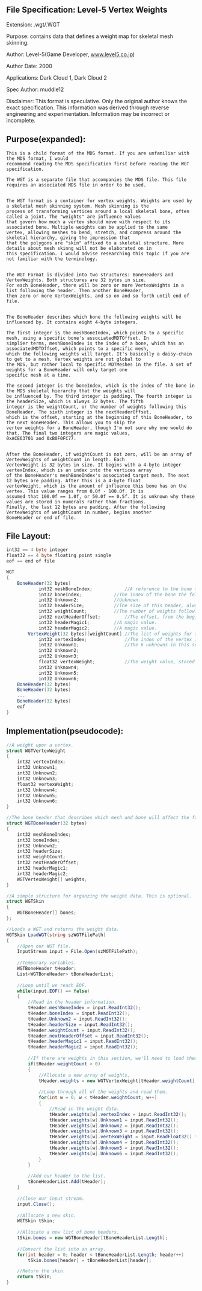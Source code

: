 File Specification:		Level-5 Vertex Weights
------------------------------------------------------------------------------------------------

Extension:			.wgt/.WGT

Purpose:			contains data that defines a weight map for skeletal mesh skinning.

Author:				Level-5(Game Developer, www.level5.co.jp)

Author Date:			2000

Applications:			Dark Cloud 1, Dark Cloud 2

Spec Author:			muddle12

Disclaimer:				This format is speculative. Only the original author knows the exact specification.
	This information was derived through reverse engineering and experimentation. Information may be incorrect or	
	incomplete.

Purpose(expanded):
------------------------------------------------------------------------------------------------
	This is a child format of the MDS format. If you are unfamiliar with the MDS format, I would 
	recommend reading the MDS specification first before reading the WGT specification.
	
	The WGT is a separate file that accompanies the MDS file. This file requires an associated MDS file in order to be used.
	
	
	The WGT format is a container for vertex weights. Weights are used by a skeletal mesh skinning system. Mesh skinning is the
	process of transforming vertices around a local skeletal bone, often called a joint. The "weights" are influence values 
	that govern how much a vertex should move with respect to its associated bone. Multiple weights can be applied to the same
	vertex, allowing meshes to bend, stretch, and compress around the skeletal hierarchy, giving the impression that
	that the polygons are "skin" affixed to a skeletal structure. More details about mesh skinng will not be elaborated on in 
	this specification. I would advise researching this topic if you are not familiar with the terminology.
	

	The WGT Format is divided into two structures: BoneHeaders and VertexWeights. Both structures are 32 bytes in size.
	For each BoneHeader, there will be zero or more VertexWeights in a list following the header. Then another BoneHeader,
	then zero or more VertexWeights, and so on and so forth until end of file.
	
	
	The BoneHeader describes which bone the following weights will be influenced by. It contains eight 4-byte integers. 
	
	The first integer is the meshBoneIndex, which points to a specific mesh, using a specific bone's associatedMDTOffset. In 
	simplier terms, meshBoneIndex is the index of a bone, which has an associatedMDTOffset, which points to a specific mesh, 
	which the following weights will target. It's basically a daisy-chain to get to a mesh. Vertex weights are not global to 
	the MDS, but rather local to specific MDTMeshes in the file. A set of weights for a BoneHeader will only target one 
	specific mesh at a time.
	
	The second integer is the boneIndex, which is the index of the bone in the MDS skeletal hierarchy that the weights will 
	be influenced by. The third integer is padding. The fourth integer is the headerSize, which is always 32 bytes. The fifth 
	integer is the weightCount, or the number of weights following this BoneHeader. The sixth integer is the nextHeaderOffset, 
	which is the offset, starting at the beginning of this BoneHeader, to the next BoneHeader. This allows you to skip the 
	vertex weights for a BoneHeader, though I'm not sure why one would do that. The final two integers are magic values, 
	0xACE63701 and 0xB0F0FC77.
	
	
	After the BoneHeader, if weightCount is not zero, will be an array of VertexWeights of weightCount in length. Each
	VertexWeight is 32 bytes in size. It begins with a 4-byte integer vertexIndex, which is an index into the vertices array
	of the BoneHeader's meshBoneIndex's associated target mesh. The next 12 bytes are padding. After this is a 4-byte float
	vertexWeight, which is the amount of influence this bone has on the vertex. This value ranges from 0.0f - 100.0f. It is
	assumed that 100.0f == 1.0f, or 50.0f == 0.5f. It is unknown why these values are stored in numerals rather than fractions.
	Finally, the last 12 bytes are padding. After the following VertexWeights of weightCount in number, begins another 
	BoneHeader or end of file.

File Layout:
---------------------------
```cs
int32 == 4 byte integer
float32 == 4 byte floating point single
eof == end of file

WGT
{
	BoneHeader(32 bytes)
	    	int32 meshBoneIndex;			//A reference to the bone that references the target mesh of the following weights.
        	int32 boneIndex;			//The index of the bone the following weights are influenced by.
        	int32 Unknown2;				//Unknown.
        	int32 headerSize;			//The size of this header, always 32.
        	int32 weightCount;			//The number of weights following this header.
        	int32 nextHeaderOffset;			//The offset, from the beginning of the header, to the next BoneHeader.
        	int32 headerMagic1;			//A magic value.
        	int32 headerMagic2;			//A magic value.
		VertexWeight(32 bytes)[weightCount]	//The list of weights for this bone.
			int32 vertexIndex;         		//The index of the vertex into the weight list this weight applies to.
			int32 Unknown1;            		//The 6 unknowns in this sequence are always 0. There's a lot of empty space here for some reason. Likely the 32-byte alignment.
			int32 Unknown2;
			int32 Unknown3;
			float32 vertexWeight;      		//The weight value, stored as a value between 0f-100f. It's a strange way to store a weight (you could use 0.0f-1.0f, or you know, a byte(0-255)), but whatever.
			int32 Unknown4;
			int32 Unknown5;
			int32 Unknown6;
	BoneHeader(32 bytes)
	BoneHeader(32 bytes)
	...
	BoneHeader(32 bytes)
	eof
}
```

Implementation(pseudocode):
---------------------------
```cs
//A weight upon a vertex.
struct WGTVertexWeight
{
	int32 vertexIndex;
	int32 Unknown1;
	int32 Unknown2;
	int32 Unknown3;
	float32 vertexWeight;
	int32 Unknown4;
	int32 Unknown5;
	int32 Unknown6;
}

//The bone header that describes which mesh and bone will affect the following weights.
struct WGTBoneHeader(32 bytes)
{
	int32 meshBoneIndex;
	int32 boneIndex;
	int32 Unknown2;
	int32 headerSize;
	int32 weightCount;
	int32 nextHeaderOffset;
	int32 headerMagic1;
	int32 headerMagic2;
	WGTVertexWeight[] weights;
}

//A simple structure for organzing the weight data. This is optional.
struct WGTSkin
{
	WGTBoneHeader[] bones;
};

//Loads a WGT and returns the weight data.
WGTSkin LoadWGT(string szWGTFilePath)
{
	//Open our WGT file.
	InputStream input = File.Open(szMOTFilePath);
	
	//Temporary variables.
	WGTBoneHeader tHeader;
	List<WGTBoneHeader> tBoneHeaderList;
	
	//Loop until we reach EOF.
	while(input.EOF() == false)
	{
		//Read in the header information.
		tHeader.meshBoneIndex = input.ReadInt32();
		tHeader.boneIndex = input.ReadInt32();
		tHeader.Unknown2 = input.ReadInt32();
		tHeader.headerSize = input.ReadInt32();
		tHeader.weightCount = input.ReadInt32();
		tHeader.nextHeaderOffset = input.ReadInt32();
		tHeader.headerMagic1 = input.ReadInt32();
		tHeader.headerMagic2 = input.ReadInt32();
		
		//If there are weights in this section, we'll need to load them.
		if(tHeader.weightCount > 0)
		{
			//Allocate a new array of weights.
			tHeader.weights = new WGTVertexWeight[tHeader.weightCount];
			
			//Loop through all of the weights and read them.
			for(int w = 0; w < tHeader.weightCount; w++)
			{			
				//Read in the weight data.
				tHeader.weights[w].vertexIndex = input.ReadInt32();
				tHeader.weights[w].Unknown1 = input.ReadInt32();
				tHeader.weights[w].Unknown2 = input.ReadInt32();
				tHeader.weights[w].Unknown3 = input.ReadInt32();
				tHeader.weights[w].vertexWeight = input.ReadFloat32() * 0.01f; //Values are stored as 0.0f-100.0f, We'll go ahead and normalize this to a value between 0.0f-1.0f by dividing by 100.0f or multiplying by 0.01f.
				tHeader.weights[w].Unknown4 = input.ReadInt32();
				tHeader.weights[w].Unknown5 = input.ReadInt32();
				tHeader.weights[w].Unknown6 = input.ReadInt32();
			}
		}
		
		//Add our header to the list.
		tBoneHeaderList.Add(tHeader);
	}
	
	//Close our input stream.
	input.Close();
	
	//Allocate a new skin.
	WGTSkin tSkin;
	
	//Allocate a new list of bone headers.
	tSkin.bones = new WGTBoneHeader[tBoneHeaderList.Length];
	
	//Convert the list into an array.
	for(int header = 0; header < tBoneHeaderList.Length; header++)
		tSkin.bones[header] = tBoneHeaderList[header];

	//Return the skin.
	return tSkin;
}
```
